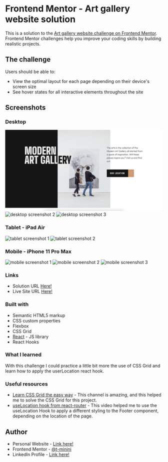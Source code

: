 # Frontend Mentor - Art gallery website solution

This is a solution to the [Art gallery website challenge on Frontend Mentor](https://www.frontendmentor.io/challenges/art-gallery-website-yVdrZlxyA). Frontend Mentor challenges help you improve your coding skills by building realistic projects. 


## The challenge

Users should be able to:

- View the optimal layout for each page depending on their device's screen size
- See hover states for all interactive elements throughout the site

## Screenshots

### Desktop

![desktop screenshot 1](./public/screenshots/desktop-screenshot-1.png)
![desktop screenshot 2](../art-gallery-website/src/assets/screenshot/desktop-screenshot-2.png)
![desktop screenshot 3](../art-gallery-website/src/assets/screenshot/desktop-screenshot-3.png)

### Tablet - iPad Air

![tablet screenshot 1](../art-gallery-website/src/assets/screenshot/tablet-screenshot-1.png)
![tablet screenshot 2](../art-gallery-website/src/assets/screenshot/tablet-screenshot-2.png)

### Mobile - iPhone 11 Pro Max

![mobile screenshot 1](../art-gallery-website/src/assets/screenshot/mobile-screenshot-1.png)
![mobile screenshot 2](../art-gallery-website/src/assets/screenshot/mobile-screenshot-2.png)
![mobile screenshot 3](../art-gallery-website/src/assets/screenshot/mobile-screenshot-3.png)

### Links

- Solution URL [Here!](https://your-solution-url.com)
- Live Site URL [Here!](https://modern-art-gallery-tm.netlify.app/)

### Built with

- Semantic HTML5 markup
- CSS custom properties
- Flexbox
- CSS Grid
- [React](https://reactjs.org/) - JS library
- React Hooks

### What I learned

With this challenge I could practice a little bit more the use of CSS Grid and learn how to apply the userLocation react hook.

### Useful resources

- [Learn CSS Grid the easy way](https://www.youtube.com/watch?v=rg7Fvvl3taU&t=1269s) - This channel is amazing, and this helped me to solve the CSS Grid for this project.
- [useLocation hook from react-router](https://www.youtube.com/watch?v=vl1Vtp--nhE&t=5s) - This video helped me to use the useLocation Hook to apply a different styling to the Footer component, depending on the location of the page.

## Author

- Personal Website - [Link here!](https://www.tuliominini.com)
- Frontend Mentor - [@t-minini](https://www.frontendmentor.io/profile/t-minini)
- LinkedIn Profile - [Link here!](https://www.linkedin.com/in/tulio-minini/)
